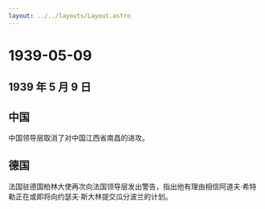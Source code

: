```yaml
---
layout: ../../layouts/Layout.astro
---
```


# 1939-05-09

## 1939 年 5 月 9 日

## 中国

中国领导层取消了对中国江西省南昌的进攻。

## 德国

法国驻德国柏林大使再次向法国领导层发出警告，指出他有理由相信阿道夫·希特勒正在或即将向约瑟夫·斯大林提交瓜分波兰的计划。